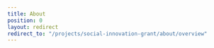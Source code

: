 ```yaml
---
title: About
position: 0
layout: redirect
redirect_to: "/projects/social-innovation-grant/about/overview"
---
```


